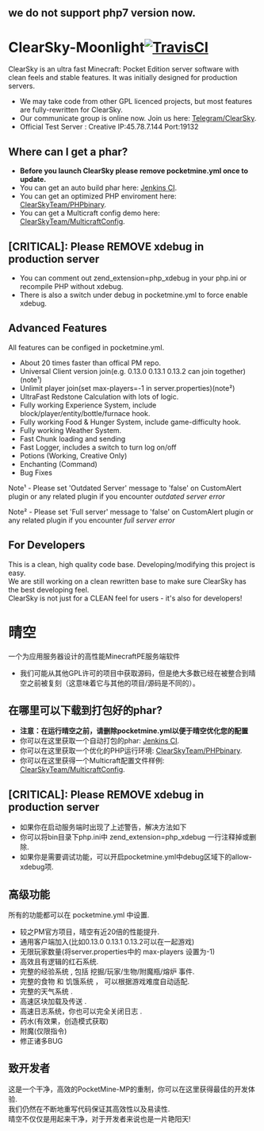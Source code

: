 ## we do not support php7 version now.
# ClearSky-Moonlight[![TravisCI](https://travis-ci.org/ClearSkyTeam/ClearSky.svg?branch=php7)](https://travis-ci.org/ClearSkyTeam/ClearSky)
ClearSky is an ultra fast Minecraft: Pocket Edition server software with clean feels and stable features. It was initially designed for production servers.
 - We may take code from other GPL licenced projects, but most features are fully-rewritten for ClearSky.
 - Our communicate group is online now. Join us here: [Telegram/ClearSky](https://telegram.me/joinchat/AlErxAY3tx0MPBGYuGtpDA).
 - Official Test Server : Creative IP:45.78.7.144 Port:19132

## Where can I get a phar?
 - **Before you launch ClearSky please remove pocketmine.yml once to update.**
 - You can get an auto build phar here: [Jenkins CI](http://jenkins.clearskyteam.org/).
 - You can get an optimized PHP enviroment here: [ClearSkyTeam/PHPbinary](https://github.com/ClearSkyTeam/PHPbinary).
 - You can get a Multicraft config demo here: [ClearSkyTeam/MulticraftConfig](https://github.com/ClearSkyTeam/MulticraftConfig).

## [CRITICAL]: Please REMOVE xdebug in production server
 - You can comment out zend_extension=php_xdebug in your php.ini or recompile PHP without xdebug.
 - There is also a switch under debug in pocketmine.yml to force enable xdebug.

## Advanced Features
All features can be configed in pocketmine.yml.<br>
 - About 20 times faster than offical PM repo.
 - Universal Client version join(e.g. 0.13.0 0.13.1 0.13.2 can join together)(note¹)
 - Unlimit player join(set max-players=-1 in server.properties)(note²)
 - UltraFast Redstone Calculation with lots of logic.
 - Fully working Experience System, include block/player/entity/bottle/furnace hook.
 - Fully working Food & Hunger System, include game-difficulty hook.
 - Fully working Weather System.
 - Fast Chunk loading and sending
 - Fast Logger, includes a switch to turn log on/off
 - Potions (Working, Creative Only)
 - Enchanting (Command)
 - Bug Fixes

Note¹ - Please set 'Outdated Server' message to 'false' on CustomAlert plugin or any related plugin if you encounter *outdated server error*

Note² - Please set 'Full server' message to 'false' on CustomAlert plugin or any related plugin if you encounter *full server error*

## For Developers
This is a clean, high quality code base. Developing/modifying this project is easy.<br>
We are still working on a clean rewritten base to make sure ClearSky has the best developing feel.<br>
ClearSky is not just for a CLEAN feel for users - it's also for developers!<br>

# 晴空
一个为应用服务器设计的高性能MinecraftPE服务端软件
 - 我们可能从其他GPL许可的项目中获取源码，但是绝大多数已经在被整合到晴空之前被复刻（这意味着它与其他的项目/源码是不同的）。

## 在哪里可以下载到打包好的phar?
 - **注意：在运行晴空之前，请删除pocketmine.yml以便于晴空优化您的配置**
 - 你可以在这里获取一个自动打包的phar: [Jenkins CI](http://jenkins.clearskyteam.org/).
 - 你可以在这里获取一个优化的PHP运行环境: [ClearSkyTeam/PHPbinary](https://github.com/ClearSkyTeam/PHPbinary).
 - 你可以在这里获得一个Multicraft配置文件样例: [ClearSkyTeam/MulticraftConfig](https://github.com/ClearSkyTeam/MulticraftConfig).

## [CRITICAL]: Please REMOVE xdebug in production server
 - 如果你在启动服务端时出现了上述警告，解决方法如下
 - 你可以将bin目录下php.ini中 zend_extension=php_xdebug 一行注释掉或删除.
 - 如果你是需要调试功能，可以开启pocketmine.yml中debug区域下的allow-xdebug项.

## 高级功能
所有的功能都可以在 pocketmine.yml 中设置.<br>
 - 较之PM官方项目，晴空有近20倍的性能提升.
 - 通用客户端加入(比如0.13.0 0.13.1 0.13.2可以在一起游戏)
 - 无限玩家数量(将server.properties中的 max-players 设置为-1)
 - 高效且有逻辑的红石系统.
 - 完整的经验系统 , 包括 挖掘/玩家/生物/附魔瓶/熔炉 事件.
 - 完整的食物 和 饥饿系统 ， 可以根据游戏难度自动适配.
 - 完整的天气系统 .
 - 高速区块加载及传送 .
 - 高速日志系统，你也可以完全关闭日志 .
 - 药水(有效果，创造模式获取)
 - 附魔(仅限指令)
 - 修正诸多BUG

## 致开发者
这是一个干净，高效的PocketMine-MP的重制，你可以在这里获得最佳的开发体验.<br>
我们仍然在不断地重写代码保证其高效性以及易读性.<br>
晴空不仅仅是用起来干净，对于开发者来说也是一片艳阳天!<br>
